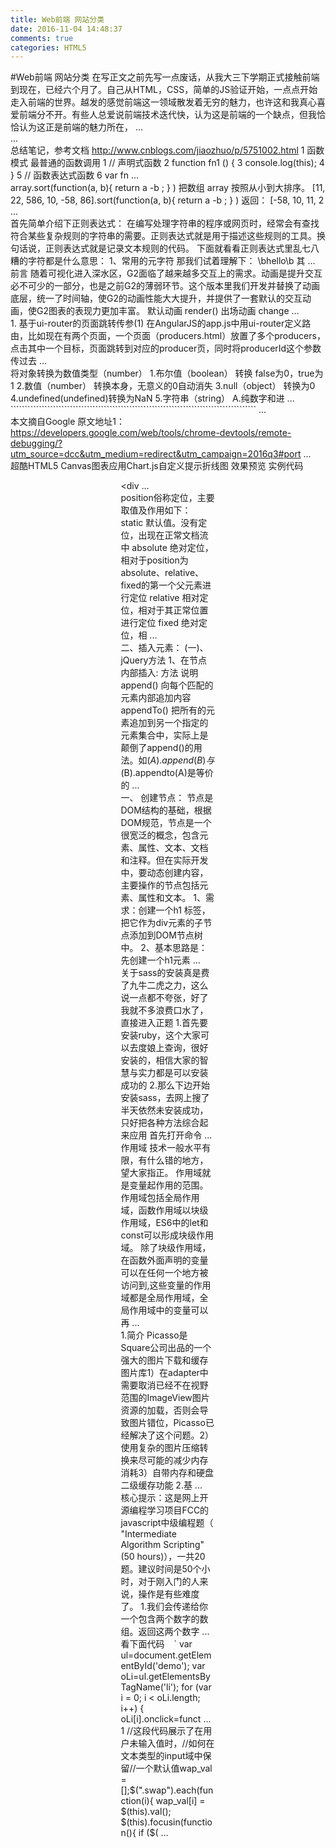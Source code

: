 ```yaml
---
title: Web前端 网站分类
date: 2016-11-04 14:48:37
comments: true
categories: HTML5
---
```


#Web前端 网站分类
     在写正文之前先写一点废话，从我大三下学期正式接触前端到现在，已经六个月了。自己从HTML，CSS，简单的JS验证开始，一点点开始走入前端的世界。越发的感觉前端这一领域散发着无穷的魅力，也许这和我真心喜爱前端分不开。有些人总爱说前端技术迭代快，认为这是前端的一个缺点，但我恰恰认为这正是前端的魅力所在， ...     
      ...     
     总结笔记，参考文档 http://www.cnblogs.com/jiaozhuo/p/5751002.html 1 函数模式 最普通的函数调用 1 // 声明式函数 2 function fn1 () { 3 console.log(this); 4 } 5 // 函数表达式函数 6 var fn ...     
     array.sort(function(a, b){ return a -b ; } ) 把数组 array 按照从小到大排序。 [11, 22, 586, 10, -58, 86].sort(function(a, b){ return a -b ; } ) 返回： [-58, 10, 11, 2 ...     
     首先简单介绍下正则表达式： 在编写处理字符串的程序或网页时，经常会有查找符合某些复杂规则的字符串的需要。正则表达式就是用于描述这些规则的工具。换句话说，正则表达式就是记录文本规则的代码。 下面就看看正则表达式里乱七八糟的字符都是什么意思： 1、常用的元字符 那我们试着理解下： \bhello\b 其 ...     
     前言 随着可视化进入深水区，G2面临了越来越多交互上的需求。动画是提升交互必不可少的一部分，也是之前G2的薄弱环节。这个版本里我们开发并替换了动画底层，统一了时间轴，使G2的动画性能大大提升，并提供了一套默认的交互动画，使G2图表的表现力更加丰富。 默认动画 render() 出场动画 change ...     
     1. 基于ui-router的页面跳转传参(1) 在AngularJS的app.js中用ui-router定义路由，比如现在有两个页面，一个页面（producers.html）放置了多个producers，点击其中一个目标，页面跳转到对应的producer页，同时将producerId这个参数传过去 ...     
     将对象转换为数值类型（number） 1.布尔值（boolean） 转换 false为0，true为1 2.数值（number） 转换本身，无意义的0自动消失 3.null（object） 转换为0 4.undefined(undefined)转换为NaN 5.字符串（string） A.纯数字和进 ...     
     ``````````````````````````````````````````````````````````````````````````````````````` ...     
     本文摘自Google 原文地址1：https://developers.google.com/web/tools/chrome-devtools/remote-debugging/?utm_source=dcc&utm_medium=redirect&utm_campaign=2016q3#port ...     
     超酷HTML5 Canvas图表应用Chart.js自定义提示折线图 效果预览 实例代码 <div class="htmleaf-container"> <div class="htmleaf-content"> <div style="width:30%;margin:0 auto;"> <div ...     
     position俗称定位，主要取值及作用如下： static 默认值。没有定位，出现在正常文档流中 absolute 绝对定位，相对于position为absolute、relative、fixed的第一个父元素进行定位 relative 相对定位，相对于其正常位置进行定位 fixed 绝对定位，相 ...     
     二、插入元素： (一)、jQuery方法 1、在节点内部插入: 方法 说明 append() 向每个匹配的元素内部追加内容 appendTo() 把所有的元素追加到另一个指定的元素集合中，实际上是颠倒了append()的用法。如$(A).append(B)与$(B).appendto(A)是等价的  ...     
     一、 创建节点： 节点是DOM结构的基础，根据DOM规范，节点是一个很宽泛的概念，包含元素、属性、文本、文档和注释。但在实际开发中，要动态创建内容，主要操作的节点包括元素、属性和文本。 1、需求：创建一个h1 标签，把它作为div元素的子节点添加到DOM节点树中。 2、基本思路是：先创建一个h1元素 ...     
     关于sass的安装真是费了九牛二虎之力，这么说一点都不夸张，好了我就不多浪费口水了，直接进入正题 1.首先要安装ruby，这个大家可以去度娘上查询，很好安装的，相信大家的智慧与实力都是可以安装成功的 2.那么下边开始安装sass，去网上搜了半天依然未安装成功，只好把各种方法综合起来应用 首先打开命令 ...     
     作用域 技术一般水平有限，有什么错的地方，望大家指正。 作用域就是变量起作用的范围。作用域包括全局作用域，函数作用域以块级作用域，ES6中的let和const可以形成块级作用域。 除了块级作用域，在函数外面声明的变量可以在任何一个地方被访问到,这些变量的作用域都是全局作用域，全局作用域中的变量可以再 ...     
     1.简介 Picasso是Square公司出品的一个强大的图片下载和缓存图片库1）在adapter中需要取消已经不在视野范围的ImageView图片资源的加载，否则会导致图片错位，Picasso已经解决了这个问题。2）使用复杂的图片压缩转换来尽可能的减少内存消耗3）自带内存和硬盘二级缓存功能 2.基 ...     
     核心提示：这是网上开源编程学习项目FCC的javascript中级编程题（ "Intermediate Algorithm Scripting" (50 hours)），一共20题。建议时间是50个小时，对于刚入门的人来说，操作是有些难度了。 1.我们会传递给你一个包含两个数字的数组。返回这两个数字 ...     
     看下面代码 ` ` ` var ul=document.getElementById('demo'); var oLi=ul.getElementsByTagName('li'); for (var i = 0; i < oLi.length; i++) { oLi[i].onclick=funct ...     
     1 //这段代码展示了在用户未输入值时，//如何在文本类型的input域中保留//一个默认值wap_val = [];$(".swap").each(function(i){	wap_val[i] = $(this).val();	$(this).focusin(function(){ if ($( ...     
